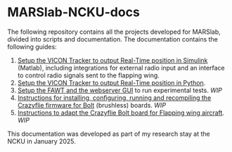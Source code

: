 # MARSlab-NCKU-docs

The following repository contains all the projects developed for MARSlab, divided into scripts and documentation. The documentation contains the following guides:

1. [Setup the VICON Tracker to output Real-Time position in Simulink](https://github.com/danielalaez/MARSlab-NCKU-docs/blob/main/docs/VICONTrackerRealTimeMatlab.md) (Matlab), including integrations for external radio input and an interface to control radio signals sent to the flapping wing.
2. [Setup the VICON Tracker to output Real-Time position in Python](https://github.com/danielalaez/MARSlab-NCKU-docs/blob/main/docs/VICONTrackerRealTimePython.md).
3. [Setup the FAWT and the webserver GUI](https://github.com/danielalaez/MARSlab-NCKU-docs/blob/main/docs/FAWT.md) to run experimental tests. *WIP*
4. [Instructions for installing, configuring, running and recompiling the Crazyflie firmware for Bolt](https://github.com/danielalaez/MARSlab-NCKU-docs/blob/main/docs/CrazyflieBolt.md) (brushless) boards. *WIP*
5. [Instructions to adapt the Crazyflie Bolt board for Flapping wing aircraft](https://github.com/danielalaez/MARSlab-NCKU-docs/blob/main/docs/CrazyflieBoltFlapping.md). *WIP*

This documentation was developed as part of my research stay at the NCKU in January 2025.